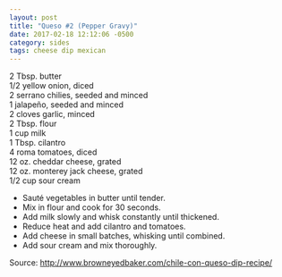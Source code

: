 ```yaml
---
layout: post
title: "Queso #2 (Pepper Gravy)"
date: 2017-02-18 12:12:06 -0500
category: sides
tags: cheese dip mexican
---
```

2 Tbsp. butter  
1/2 yellow onion, diced  
2 serrano chilies, seeded and minced  
1 jalapeño, seeded and minced  
2 cloves garlic, minced  
2 Tbsp. flour  
1 cup milk  
1 Tbsp. cilantro  
4 roma tomatoes, diced  
12 oz. cheddar cheese, grated  
12 oz. monterey jack cheese, grated  
1/2 cup sour cream  
<ul>
 	<li>Sauté vegetables in butter until tender.</li>
 	<li>Mix in flour and cook for 30 seconds.</li>
 	<li>Add milk slowly and whisk constantly until thickened.</li>
 	<li>Reduce heat and add cilantro and tomatoes.</li>
 	<li>Add cheese in small batches, whisking until combined.</li>
 	<li>Add sour cream and mix thoroughly.</li>
</ul>
  
<p>Source: <a href="http://www.browneyedbaker.com/chile-con-queso-dip-recipe/">http://www.browneyedbaker.com/chile-con-queso-dip-recipe/</a></p>
